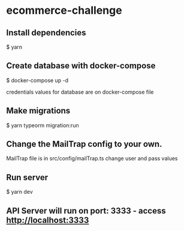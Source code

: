 # ecommerce-challenge


## Install dependencies
$ yarn

## Create database with docker-compose
$ docker-compose up -d

credentials values for database are on docker-compose file

## Make migrations
$ yarn typeorm migration:run

## Change the MailTrap config to your own.
MailTrap file is in src/config/mailTrap.ts
change user and pass values

## Run server
$ yarn dev

## API Server will run on port: 3333 - access <http://localhost:3333>
